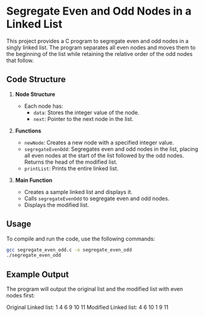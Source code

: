 # Segregate Even and Odd Nodes in a Linked List

This project provides a C program to segregate even and odd nodes in a singly linked list. The program separates all even nodes and moves them to the beginning of the list while retaining the relative order of the odd nodes that follow. 

## Code Structure

1. **Node Structure**
   - Each node has:
     - `data`: Stores the integer value of the node.
     - `next`: Pointer to the next node in the list.

2. **Functions**
   - `newNode`: Creates a new node with a specified integer value.
   - `segregateEvenOdd`: Segregates even and odd nodes in the list, placing all even nodes at the start of the list followed by the odd nodes. Returns the head of the modified list.
   - `printList`: Prints the entire linked list.

3. **Main Function**
   - Creates a sample linked list and displays it.
   - Calls `segregateEvenOdd` to segregate even and odd nodes.
   - Displays the modified list.

## Usage

To compile and run the code, use the following commands:

```bash
gcc segregate_even_odd.c -o segregate_even_odd
./segregate_even_odd

```
## Example Output

The program will output the original list and the modified list with even nodes first:

Original Linked list:  1 4 6 9 10 11 
Modified Linked list:  4 6 10 1 9 11 
